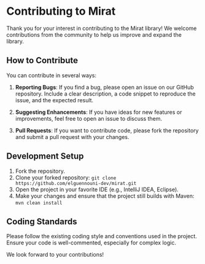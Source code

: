 # Contributing to Mirat

Thank you for your interest in contributing to the Mirat library! We welcome contributions from the community to help us improve and expand the library.

## How to Contribute

You can contribute in several ways:

1.  **Reporting Bugs**: If you find a bug, please open an issue on our GitHub repository. Include a clear description, a code snippet to reproduce the issue, and the expected result.

2.  **Suggesting Enhancements**: If you have ideas for new features or improvements, feel free to open an issue to discuss them.

3.  **Pull Requests**: If you want to contribute code, please fork the repository and submit a pull request with your changes.

## Development Setup

1.  Fork the repository.
2.  Clone your forked repository: `git clone https://github.com/elguennouni-dev/mirat.git`
3.  Open the project in your favorite IDE (e.g., IntelliJ IDEA, Eclipse).
4.  Make your changes and ensure that the project still builds with Maven: `mvn clean install`

## Coding Standards

Please follow the existing coding style and conventions used in the project. Ensure your code is well-commented, especially for complex logic.

We look forward to your contributions!